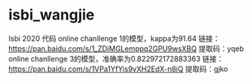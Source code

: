 # isbi_wangjie
Isbi 2020 代码
online chanllenge 1的模型，kappa为91.64
链接：https://pan.baidu.com/s/1_ZDiMGLemppq2GPU9wsXBQ 
提取码：yqeb 
online chanllenge 3的模型，准确率为0.822972172883363 
链接：https://pan.baidu.com/s/1VPa1YfYis9vXH2EdX-n8iQ 
提取码：gjko

